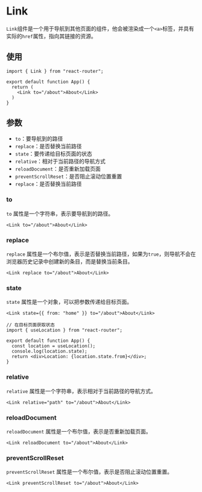 # Link

`Link`组件是一个用于导航到其他页面的组件，他会被渲染成一个`<a>`标签，并具有实际的`href`属性，指向其链接的资源。

## 使用

```tsx
import { Link } from "react-router";

export default function App() {
  return (
    <Link to="/about">About</Link>
  )
}
```

## 参数

- `to`：要导航到的路径
- `replace`：是否替换当前路径
- `state`：要传递给目标页面的状态
- `relative`：相对于当前路径的导航方式
- `reloadDocument`：是否重新加载页面
- `preventScrollReset`：是否阻止滚动位置重置
- `replace`：是否替换当前路径


### to

`to` 属性是一个字符串，表示要导航到的路径。

```tsx
<Link to="/about">About</Link>
```

### replace

`replace` 属性是一个布尔值，表示是否替换当前路径，如果为`true`，则导航不会在浏览器历史记录中创建新的条目，而是替换当前条目。

```tsx
<Link replace to="/about">About</Link>
```

### state

`state` 属性是一个对象，可以把参数传递给目标页面。

```tsx
<Link state={{ from: "home" }} to="/about">About</Link>

// 在目标页面获取状态
import { useLocation } from "react-router";

export default function App() {
  const location = useLocation();
  console.log(location.state);
  return <div>Location: {location.state.from}</div>;
}
```

### relative

`relative` 属性是一个字符串，表示相对于当前路径的导航方式。

```tsx
<Link relative="path" to="/about">About</Link>
```

### reloadDocument

`reloadDocument` 属性是一个布尔值，表示是否重新加载页面。

```tsx
<Link reloadDocument to="/about">About</Link>
```

### preventScrollReset

`preventScrollReset` 属性是一个布尔值，表示是否阻止滚动位置重置。

```tsx
<Link preventScrollReset to="/about">About</Link>
```



